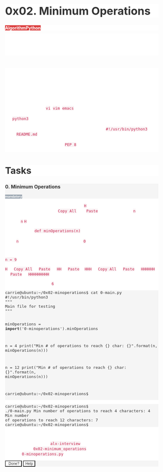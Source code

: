 <h1 style="text-align: start;color: rgb(51, 51, 51);background-color: rgb(255, 255, 255);font-size: 36px;">0x02. Minimum Operations</h1>
<div style="text-align: start;color: rgb(51, 51, 51);background-color: rgb(255, 255, 255);font-size: 14px;">
    <div><strong><span style="text-align: center;color: rgb(255, 255, 255);background-color: rgb(219, 62, 62);font-size: 14px;">Algorithm</span></strong><strong><span style="text-align: center;color: rgb(255, 255, 255);background-color: rgb(219, 62, 62);font-size: 14px;">Python</span></strong></div>
</div>
<div style="text-align: start;color: rgb(51, 51, 51);background-color: rgb(255, 255, 255);font-size: 14px;">
    <ul style="font-size: 11px;">
        <li style="color: rgb(255, 255, 255);background-color: rgb(255, 255, 255);">By: Carrie Ybay, Software Engineer at Holberton School</li>
        <li style="color: rgb(255, 255, 255);background-color: rgb(255, 255, 255);">Weight: 1</li>
        <li style="color: rgb(255, 255, 255);background-color: rgb(255, 255, 255);">Project will start <span title="">Oct 9, 2023 6:00 AM</span>, must end by <span title="">Oct 13, 2023 6:00 AM</span></li>
        <li style="color: rgb(255, 255, 255);background-color: rgb(255, 255, 255);">Checker was released at <span title="">Oct 10, 2023 6:00 AM</span></li>
        <li style="color: rgb(255, 255, 255);background-color: rgb(255, 255, 255);">An auto review will be launched at the deadline</li>
    </ul>
</div>
<div style="text-align: start;color: rgb(255, 255, 255);background-color: rgb(255, 255, 255);font-size: 14px;">
    <div>
        <h2 style="color: inherit;font-size: 30px;">Requirements</h2>
        <h3 style="color: inherit;font-size: 24px;">General</h3>
        <ul>
            <li>Allowed editors: <code style="color: rgb(199, 37, 78);background-color: rgb(249, 242, 244);font-size: 12.6px;">vi</code>, <code style="color: rgb(199, 37, 78);background-color: rgb(249, 242, 244);font-size: 12.6px;">vim</code>, <code style="color: rgb(199, 37, 78);background-color: rgb(249, 242, 244);font-size: 12.6px;">emacs</code></li>
            <li>All your files will be interpreted/compiled on Ubuntu 20.04 LTS using <code style="color: rgb(199, 37, 78);background-color: rgb(249, 242, 244);font-size: 12.6px;">python3</code> (version 3.4.3)</li>
            <li>All your files should end with a new line</li>
            <li>The first line of all your files should be exactly <code style="color: rgb(199, 37, 78);background-color: rgb(249, 242, 244);font-size: 12.6px;">#!/usr/bin/python3</code></li>
            <li>A <code style="color: rgb(199, 37, 78);background-color: rgb(249, 242, 244);font-size: 12.6px;">README.md</code> file, at the root of the folder of the project, is mandatory</li>
            <li>Your code should be documented</li>
            <li>Your code should use the <code style="color: rgb(199, 37, 78);background-color: rgb(249, 242, 244);font-size: 12.6px;">PEP 8</code> style (version 1.7.x)</li>
            <li>All your files must be executable</li>
        </ul>
    </div>
</div>
<h2 style="text-align: start;color: rgb(51, 51, 51);background-color: rgb(255, 255, 255);font-size: 30px;">Tasks</h2>
<div style="text-align: start;color: rgb(51, 51, 51);background-color: rgb(255, 255, 255);font-size: 14px;">
    <div style="color: rgb(255, 255, 255);background-color: rgb(255, 255, 255);">
        <div style="color: rgb(51, 51, 51);background-color: rgb(245, 245, 245);">
            <h3 style="color: rgb(51, 51, 51);font-size: 16px;">0. Minimum Operations</h3>
            <div><strong><span style="text-align: center;color: rgb(255, 255, 255);background-color: rgb(152, 163, 174);font-size: 10.5px;">mandatory</span></strong></div>
        </div>
        <div>
            <p>In a text file, there is a single character <code style="color: rgb(199, 37, 78);background-color: rgb(249, 242, 244);font-size: 12.6px;">H</code>. Your text editor can execute only two operations in this file: <code style="color: rgb(199, 37, 78);background-color: rgb(249, 242, 244);font-size: 12.6px;">Copy All</code> and <code style="color: rgb(199, 37, 78);background-color: rgb(249, 242, 244);font-size: 12.6px;">Paste</code>. Given a number <code style="color: rgb(199, 37, 78);background-color: rgb(249, 242, 244);font-size: 12.6px;">n</code>, write a method that calculates the fewest number of operations needed to result in exactly <code style="color: rgb(199, 37, 78);background-color: rgb(249, 242, 244);font-size: 12.6px;">n</code> <code style="color: rgb(199, 37, 78);background-color: rgb(249, 242, 244);font-size: 12.6px;">H</code> characters in the file.</p>
            <ul>
                <li>Prototype: <code style="color: rgb(199, 37, 78);background-color: rgb(249, 242, 244);font-size: 12.6px;">def minOperations(n)</code></li>
                <li>Returns an integer</li>
                <li>If <code style="color: rgb(199, 37, 78);background-color: rgb(249, 242, 244);font-size: 12.6px;">n</code> is impossible to achieve, return <code style="color: rgb(199, 37, 78);background-color: rgb(249, 242, 244);font-size: 12.6px;">0</code></li>
            </ul>
            <p><strong><strong>Example:</strong></strong></p>
            <p><code style="color: rgb(199, 37, 78);background-color: rgb(249, 242, 244);font-size: 12.6px;">n = 9</code></p>
            <p><code style="color: rgb(199, 37, 78);background-color: rgb(249, 242, 244);font-size: 12.6px;">H</code> =&gt; <code style="color: rgb(199, 37, 78);background-color: rgb(249, 242, 244);font-size: 12.6px;">Copy All</code> =&gt; <code style="color: rgb(199, 37, 78);background-color: rgb(249, 242, 244);font-size: 12.6px;">Paste</code> =&gt; <code style="color: rgb(199, 37, 78);background-color: rgb(249, 242, 244);font-size: 12.6px;">HH</code> =&gt; <code style="color: rgb(199, 37, 78);background-color: rgb(249, 242, 244);font-size: 12.6px;">Paste</code> =&gt;<code style="color: rgb(199, 37, 78);background-color: rgb(249, 242, 244);font-size: 12.6px;">HHH</code> =&gt; <code style="color: rgb(199, 37, 78);background-color: rgb(249, 242, 244);font-size: 12.6px;">Copy All</code> =&gt; <code style="color: rgb(199, 37, 78);background-color: rgb(249, 242, 244);font-size: 12.6px;">Paste</code> =&gt; <code style="color: rgb(199, 37, 78);background-color: rgb(249, 242, 244);font-size: 12.6px;">HHHHHH</code> =&gt; <code style="color: rgb(199, 37, 78);background-color: rgb(249, 242, 244);font-size: 12.6px;">Paste</code> =&gt; <code style="color: rgb(199, 37, 78);background-color: rgb(249, 242, 244);font-size: 12.6px;">HHHHHHHHH</code></p>
            <p>Number of operations: <code style="color: rgb(199, 37, 78);background-color: rgb(249, 242, 244);font-size: 12.6px;">6</code></p>
            <pre style="color: rgb(51, 51, 51);background-color: rgb(245, 245, 245);font-size: 13px;"><code style="color: inherit;font-size: inherit;">carrie@ubuntu:~/0x02-minoperations$ cat 0-main.py
#!/usr/bin/python3
&quot;&quot;&quot;
Main file for testing
&quot;&quot;&quot;

minOperations = __import__(&apos;0-minoperations&apos;).minOperations

n = 4
print(&quot;Min # of operations to reach {} char: {}&quot;.format(n, minOperations(n)))

n = 12
print(&quot;Min # of operations to reach {} char: {}&quot;.format(n, minOperations(n)))

carrie@ubuntu:~/0x02-minoperations$
</code></pre>
            <pre style="color: rgb(51, 51, 51);background-color: rgb(245, 245, 245);font-size: 13px;"><code style="color: inherit;font-size: inherit;">carrie@ubuntu:~/0x02-minoperations$ ./0-main.py
Min number of operations to reach 4 characters: 4
Min number of operations to reach 12 characters: 7
carrie@ubuntu:~/0x02-minoperations$
</code></pre>
        </div>
        <div>
            <div style="color: rgb(255, 255, 255);background-color: rgb(255, 255, 255);">
                <p><strong><strong>Repo:</strong></strong></p>
                <ul>
                    <li>GitHub repository: <code style="color: rgb(199, 37, 78);background-color: rgb(249, 242, 244);font-size: 12.6px;">alx-interview</code></li>
                    <li>Directory: <code style="color: rgb(199, 37, 78);background-color: rgb(249, 242, 244);font-size: 12.6px;">0x02-minimum_operations</code></li>
                    <li>File: <code style="color: rgb(199, 37, 78);background-color: rgb(249, 242, 244);font-size: 12.6px;">0-minoperations.py</code></li>
                </ul>
            </div>
        </div>
        <div style="color: rgb(245, 245, 245);background-color: rgb(245, 245, 245);">
            <div>
                <div><button style="text-align: center;color: rgb(51, 51, 51);background-color: rgb(255, 255, 255);font-size: 12px;">&nbsp;Done?</button> <button style="text-align: center;color: rgb(51, 51, 51);background-color: rgb(255, 255, 255);font-size: 12px;">Help</button>&nbsp;</div>
            </div>
        </div>
    </div>
</div>
